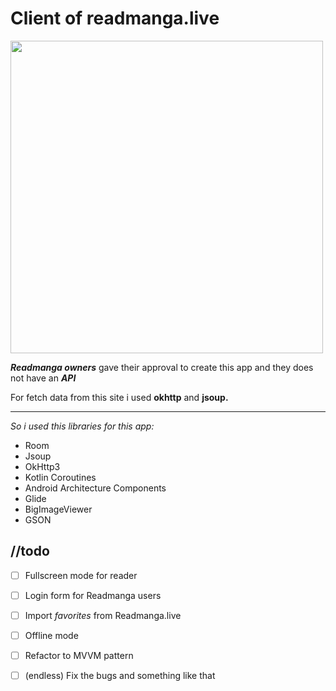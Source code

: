 # Client of readmanga.live

<p align="left">
<img src="https://github.com/razovu/ReadManga/blob/master/readmanga_demo.gif" href="" height="500">


***Readmanga owners*** gave their approval to create this app and they does not have an ***API***

For fetch data from this site i used **okhttp** and **jsoup.**

---

*So i used this libraries for this app:*

- Room
- Jsoup
- OkHttp3
- Kotlin Coroutines
- Android Architecture Components
- Glide
- BigImageViewer
- GSON

## //todo

+ [ ] Fullscreen mode for reader
+ [ ] Login form for Readmanga users
+ [ ] Import *favorites* from Readmanga.live
+ [ ] Offline mode
+ [ ] Refactor to MVVM pattern
+ [ ] (endless) Fix the bugs and something like that

